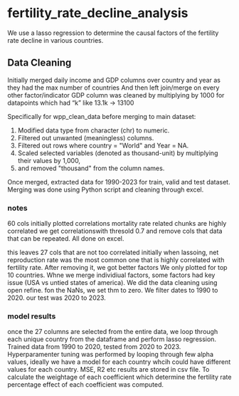 # fertility_rate_decline_analysis

We use a lasso regression to determine the causal factors of the fertility rate decline in various countries.

## Data Cleaning 
Initially merged daily income and GDP columns over country and year as they had the max number of countries
And then left join/merge on every other factor/indicator
GDP column was cleaned by multiplying by 1000 for datapoints which had “k” like 13.1k -> 13100
 
Specifically for wpp_clean_data before merging to main dataset:

1. Modified data type from character (chr) to numeric.
2. Filtered out unwanted (meaningless) columns.
3. Filtered out rows where country = "World" and Year = NA.
4. Scaled selected variables (denoted as thousand-unit) by multiplying their values by 1,000,
5.  and removed "thousand" from the column names.
 
Once merged, extracted data for 1990-2023 for train, valid and test dataset.
Merging was done using Python script and cleaning through excel.

### notes
60 cols initially
plotted correlations
mortality rate related chunks are highly correlated
we get correlationswith thresold 0.7 and remove cols that data that can be repeated. All done on excel.

this leaves 27 cols that are not too correlated
initially when lassoing, net reproduction rate was the most common one that is highly correlated with fertility rate. After removing it, we got better factors
We only plotted for top 10 countries. Whne we merge individiual factors, some factors had key issue (USA vs untied states of america). We did the data cleaning using open refine. fon the NaNs, we set thm to zero. We filter dates to 1990 to 2020. our test was 2020 to 2023. 

### model results 
once the 27 columns are selected from the entire data, we loop through each unique country from the dataframe and perform lasso regression. Trained data from 1990 to 2020, tested from 2020 to 2023. Hyperparamenter tuning was performed by looping through few alpha values, ideally we have a model for each country whcih could have different values for each country. MSE, R2 etc results are stored in csv file. To calculate the weightage of each coefficient which determine the fertility rate percentage effect of each coefficient was computed. 

 
